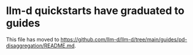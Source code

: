 # llm-d quickstarts have graduated to guides

This file has moved to <https://github.com/llm-d/llm-d/tree/main/guides/pd-disaggregation/README.md>.
